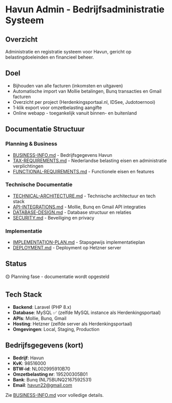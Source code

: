 # Havun Admin - Bedrijfsadministratie Systeem

## Overzicht
Administratie en registratie systeem voor Havun, gericht op belastingdoeleinden en financieel beheer.

## Doel
- Bijhouden van alle facturen (inkomsten en uitgaven)
- Automatische import van Mollie betalingen, Bunq transacties en Gmail facturen
- Overzicht per project (Herdenkingsportaal.nl, IDSee, Judotoernooi)
- 1-klik export voor omzetbelasting aangifte
- Online webapp - toegankelijk vanuit binnen- en buitenland

## Documentatie Structuur

### Planning & Business
- [BUSINESS-INFO.md](BUSINESS-INFO.md) - Bedrijfsgegevens Havun
- [TAX-REQUIREMENTS.md](TAX-REQUIREMENTS.md) - Nederlandse belasting eisen en administratie verplichtingen
- [FUNCTIONAL-REQUIREMENTS.md](FUNCTIONAL-REQUIREMENTS.md) - Functionele eisen en features

### Technische Documentatie
- [TECHNICAL-ARCHITECTURE.md](TECHNICAL-ARCHITECTURE.md) - Technische architectuur en tech stack
- [API-INTEGRATIONS.md](API-INTEGRATIONS.md) - Mollie, Bunq en Gmail API integraties
- [DATABASE-DESIGN.md](DATABASE-DESIGN.md) - Database structuur en relaties
- [SECURITY.md](SECURITY.md) - Beveiliging en privacy

### Implementatie
- [IMPLEMENTATION-PLAN.md](IMPLEMENTATION-PLAN.md) - Stapsgewijs implementatieplan
- [DEPLOYMENT.md](DEPLOYMENT.md) - Deployment op Hetzner server

## Status
🟡 Planning fase - documentatie wordt opgesteld

## Tech Stack
- **Backend**: Laravel (PHP 8.x)
- **Database**: MySQL ✅ (zelfde MySQL instance als Herdenkingsportaal)
- **APIs**: Mollie, Bunq, Gmail
- **Hosting**: Hetzner (zelfde server als Herdenkingsportaal)
- **Omgevingen**: Local, Staging, Production

## Bedrijfsgegevens (kort)
- **Bedrijf**: Havun
- **KvK**: 98516000
- **BTW-id**: NL002995910B70
- **Omzetbelasting nr**: 195200305B01
- **Bank**: Bunq (NL75BUNQ2167592531)
- **Email**: havun22@gmail.com

Zie [BUSINESS-INFO.md](BUSINESS-INFO.md) voor volledige details.
